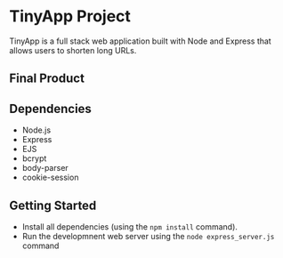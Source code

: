# TinyApp Project

TinyApp is a full stack web application built with Node and Express that allows users to shorten long URLs.

## Final Product

## Dependencies

- Node.js
- Express
- EJS
- bcrypt
- body-parser
- cookie-session

## Getting Started

- Install all dependencies (using the `npm install` command).
- Run the developmnent web server using the `node express_server.js` command